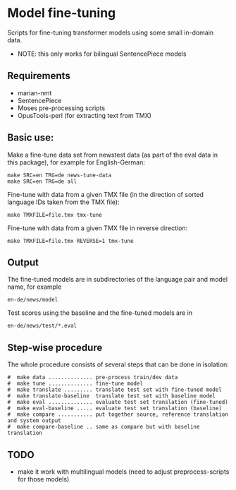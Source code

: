 
# Model fine-tuning

Scripts for fine-tuning transformer models using some small in-domain data.

* NOTE: this only works for bilingual SentencePiece models


## Requirements

* marian-nmt
* SentencePiece
* Moses pre-processing scripts
* OpusTools-perl (for extracting text from TMX)



## Basic use:


Make a fine-tune data set from newstest data (as part of the eval data in this package), for example for English-German:

```
make SRC=en TRG=de news-tune-data
make SRC=en TRG=de all
```


Fine-tune with data from a given TMX file (in the direction of sorted language IDs taken from the TMX file):

```
make TMXFILE=file.tmx tmx-tune
```

Fine-tune with data from a given TMX file in reverse direction:

```
make TMXFILE=file.tmx REVERSE=1 tmx-tune
```


## Output

The fine-tuned models are in subdirectories of the language pair and model name, for example

```
en-de/news/model
```

Test scores using the baseline and the fine-tuned models are in

```
en-de/news/test/*.eval
```


## Step-wise procedure


The whole procedure consists of several steps that can be done in isolation:

```
#  make data .............. pre-process train/dev data
#  make tune .............. fine-tune model
#  make translate ......... translate test set with fine-tuned model
#  make translate-baseline  translate test set with baseline model
#  make eval .............. evaluate test set translation (fine-tuned)
#  make eval-baseline ..... evaluate test set translation (baseline)
#  make compare ........... put together source, reference translation and system output
#  make compare-baseline .. same as compare but with baseline translation
```




## TODO

*  make it work with multilingual models (need to adjust preprocess-scripts for those models)

